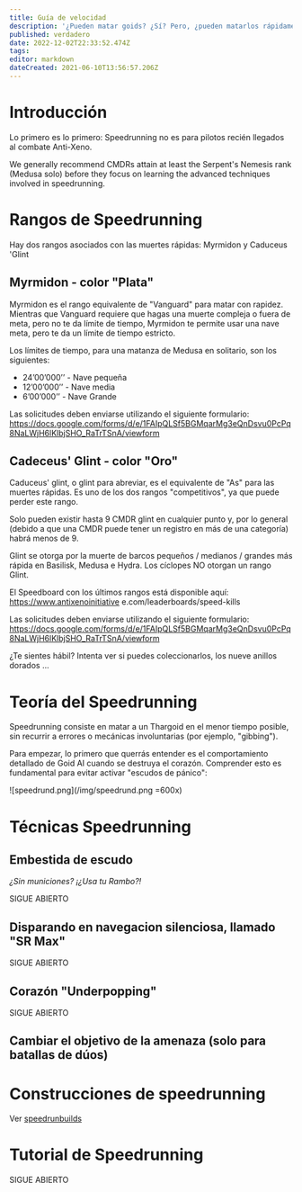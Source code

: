 ```yaml
---
title: Guía de velocidad
description: '¿Pueden matar goids? ¿Sí? Pero, ¿pueden matarlos rápidamente?'
published: verdadero
date: 2022-12-02T22:33:52.474Z
tags:
editor: markdown
dateCreated: 2021-06-10T13:56:57.206Z
---
```


# Introducción

Lo primero es lo primero: Speedrunning no es para pilotos recién llegados al combate Anti-Xeno.

We generally recommend CMDRs attain at least the Serpent's Nemesis rank (Medusa solo) before they focus on learning the advanced techniques involved in speedrunning.

# Rangos de Speedrunning

Hay dos rangos asociados con las muertes rápidas: Myrmidon y Caduceus 'Glint

## Myrmidon - color "Plata"

Myrmidon es el rango equivalente de "Vanguard" para matar con rapidez. Mientras que Vanguard requiere que hagas una muerte compleja o fuera de meta, pero no te da límite de tiempo, Myrmidon te permite usar una nave meta, pero te da un límite de tiempo estricto.

Los límites de tiempo, para una matanza de Medusa en solitario, son los siguientes:
- 24’00’000’’ - Nave pequeña
- 12’00’000’’ - Nave media
- 6’00’000’’ - Nave Grande

Las solicitudes deben enviarse utilizando el siguiente formulario: https://docs.google.com/forms/d/e/1FAIpQLSf5BGMqarMg3eQnDsvu0PcPq8NaLWjH6lKlbjSHO_RaTrTSnA/viewform

## Cadeceus' Glint - color "Oro"

Caduceus' glint, o glint para abreviar, es el equivalente de "As" para las muertes rápidas. Es uno de los dos rangos "competitivos", ya que puede perder este rango.

Solo pueden existir hasta 9 CMDR glint en cualquier punto y, por lo general (debido a que una CMDR puede tener un registro en más de una categoría) habrá menos de 9.

Glint se otorga por la muerte de barcos pequeños / medianos / grandes más rápida en Basilisk, Medusa e Hydra. Los cíclopes NO otorgan un rango Glint.

El Speedboard con los últimos rangos está disponible aquí: https://www.antixenoinitiative e.com/leaderboards/speed-kills

Las solicitudes deben enviarse utilizando el siguiente formulario: https://docs.google.com/forms/d/e/1FAIpQLSf5BGMqarMg3eQnDsvu0PcPq8NaLWjH6lKlbjSHO_RaTrTSnA/viewform

¿Te sientes hábil? Intenta ver si puedes coleccionarlos, los nueve anillos dorados ...

# Teoría del Speedrunning

Speedrunning consiste en matar a un Thargoid en el menor tiempo posible, sin recurrir a errores o mecánicas involuntarias (por ejemplo, "gibbing").

Para empezar, lo primero que querrás entender es el comportamiento detallado de Goid AI cuando se destruya el corazón. Comprender esto es fundamental para evitar activar "escudos de pánico":

!\[speedrund.png\](/img/speedrund.png =600x)

# Técnicas Speedrunning

## Embestida de escudo

*¿Sin municiones? ¡¿Usa tu Rambo?!*

SIGUE ABIERTO

## Disparando en navegacion silenciosa, llamado "SR Max"

SIGUE ABIERTO

## Corazón "Underpopping"

SIGUE ABIERTO

## Cambiar el objetivo de la amenaza (solo para batallas de dúos)

# Construcciones de speedrunning

Ver [speedrunbuilds](/en/speedrunbuilds)

# Tutorial de Speedrunning

SIGUE ABIERTO